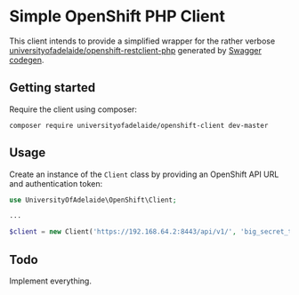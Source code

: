 # Simple OpenShift PHP Client

This client intends to provide a simplified wrapper for the rather verbose [universityofadelaide/openshift-restclient-php](https://github.com/universityofadelaide/openshift-restclient-php) generated by [Swagger codegen](https://github.com/swagger-api/swagger-codegen).

## Getting started

Require the client using composer:

```
composer require universityofadelaide/openshift-client dev-master
```

## Usage

Create an instance of the `Client` class by providing an OpenShift API URL and authentication token:

```php
use UniversityOfAdelaide\OpenShift\Client;

...

$client = new Client('https://192.168.64.2:8443/api/v1/', 'big_secret_token_hash');
```

## Todo

Implement everything.
